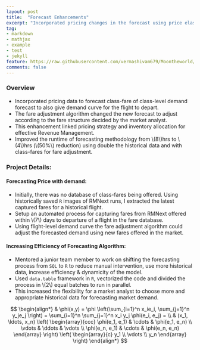 ```yaml
---
layout: post
title:  "Forecast Enhancements"
excerpt: "Incorporated pricing changes in the forecast using price elasticity of demand to enhance inventory allocation."
tag:
- markdown 
- mathjax
- example
- test
- jekyll
feature: https://raw.githubusercontent.com/vermashivam679/Moontheworld/master/assets/img/enhancement.jpg
comments: false
---
```


### Overview  

- Incorporated pricing data to forecast class-fare of class-level demand forecast to also give demand curve for the flight to depart.  
- The fare adjustment algorithm changed the new forecast to adjust according to the fare structure decided by the market analyst.  
- This enhancement linked pricing strategy and inventory allocation for effective Revenue Management.  
- Improved the runtime of forecasting methodology from \\(8\\)hrs to \\(4\\)hrs (\\(50\%\\) reduction) using double the historical data and with class-fares for fare adjustment.  


### Project Details:  

#### Forecasting Price with demand:  
- Initially, there was no database of class-fares being offered. Using historically saved `R` images of RMNext runs, I extracted the latest captured fares for a historical flight.  
- Setup an automated process for capturing fares from RMNext offered within \\(7\\) days to departure of a flight in the fare database.  
- Using flight-level demand curve the fare adjustment algorithm could adjust the forecasted demand using new fares offered in the market.  

#### Increasing Efficiency of Forecasting Algorithm:  
- Mentored a junior team member to work on shifting the forecasting process from `SQL` to `R` to reduce manual intervention, use more historical data, increase efficiency & dynamicity of the model.  
- Used `data.table` framework in `R`, vectorized the code and divided the process in \\(2\\) equal batches to run in parallel.  
- This increased the flexibility for a market analyst to choose more and appropriate historical data for forecasting market demand.  

    

$$
\begin{align*}
  & \phi(x,y) = \phi \left(\sum_{i=1}^n x_ie_i, \sum_{j=1}^n y_je_j \right)
  = \sum_{i=1}^n \sum_{j=1}^n x_i y_j \phi(e_i, e_j) = \\
  & (x_1, \ldots, x_n) \left( \begin{array}{ccc}
      \phi(e_1, e_1) & \cdots & \phi(e_1, e_n) \\
      \vdots & \ddots & \vdots \\
      \phi(e_n, e_1) & \cdots & \phi(e_n, e_n)
    \end{array} \right)
  \left( \begin{array}{c}
      y_1 \\
      \vdots \\
      y_n
    \end{array} \right)
\end{align*}
$$
